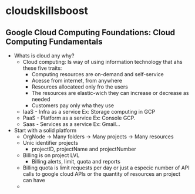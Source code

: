 # cloudskillsboost

## Google Cloud Computing Foundations: Cloud Computing Fundamentals
- Whats is cloud any why?
  - Cloud computing: Is way of using information technology that ahs these five traits:
    - Computing resources are on-demand and self-service
    - Acesse from internet, from anywhere
    - Resources allocateed only fro the users
    - The resources are elastic-wich they can increase or decrease as needed
    - Customers pay only wha they use
  - IaaS - Infra as a service Ex: Storage computing in GCP
  - PaaS - Platform as a service Ex: Console GCP.
  - Saas - Services as a service Ex: Gmail...
- Start with a solid platform
  - OrgNode -> Many folders -> Many projects -> Many resources
  - Unic identifier projects
    - projectID, projectName and projectNumber
  - Billing is on project LVL
    - Billing alerts, limit, quota and reports
  - Billing quota is limit requests per day or just a especic number of API calls to google cloud APIs or the quantity of resources an project can have
  - 